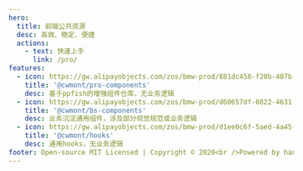 ```yaml
---
hero:
  title: 前端公共资源
  desc: 高效、稳定、便捷
  actions:
    - text: 快速上手
      link: /pro/
features:
  - icon: https://gw.alipayobjects.com/zos/bmw-prod/881dc458-f20b-407b-947a-95104b5ec82b/k79dm8ih_w144_h144.png
    title: '@cwmont/pro-components'
    desc: 基于ppfish的增强组件仓库，无业务逻辑
  - icon: https://gw.alipayobjects.com/zos/bmw-prod/d60657df-0822-4631-9d7c-e7a869c2f21c/k79dmz3q_w126_h126.png
    title: '@cwmont/bs-components'
    desc: 业务沉淀通用组件，涉及部分视觉规范或业务逻辑
  - icon: https://gw.alipayobjects.com/zos/bmw-prod/d1ee0c6f-5aed-4a45-a507-339a4bfe076c/k7bjsocq_w144_h144.png
    title: '@cwmont/hooks'
    desc: 通用hooks，无业务逻辑
footer: Open-source MIT Licensed | Copyright © 2020<br />Powered by han
---
```

